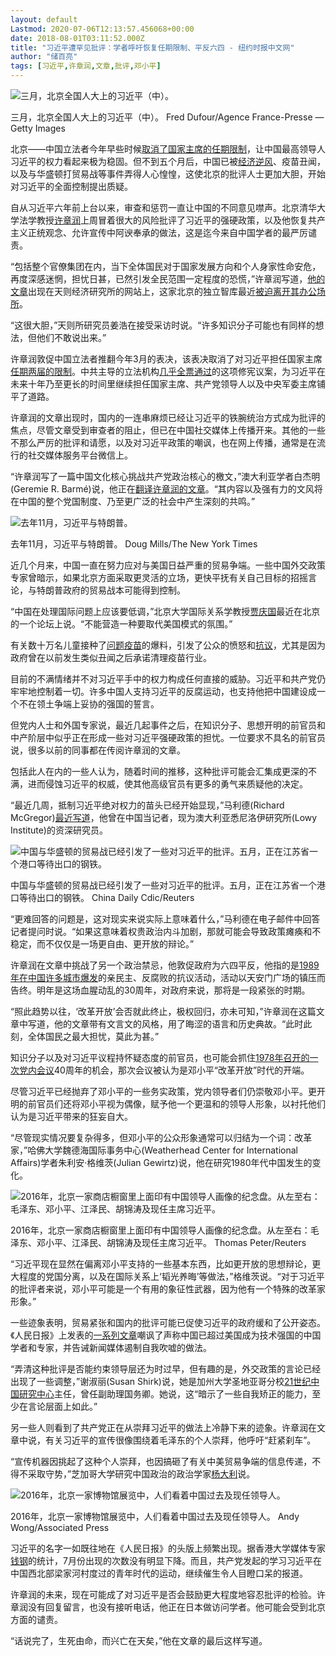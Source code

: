 ```yaml
---
layout: default
Lastmod: 2020-07-06T12:13:57.456068+00:00
date: 2018-08-01T03:11:52.000Z
title: "习近平遭罕见批评：学者呼吁恢复任期限制、平反六四 - 纽约时报中文网"
author: "储百亮"
tags: [习近平,许章润,文章,批评,邓小平]
---
```


![三月，北京全国人大上的习近平（中）。](https://images.weserv.nl/?url=https%3A//static01.nyt.com/images/2018/08/01/world/01china-xi-1/merlin_135331971_a7ee91a4-fc69-43de-b674-185a38c33b34-master1050.jpg)

三月，北京全国人大上的习近平（中）。 Fred Dufour/Agence France-Presse — Getty Images

北京——中国立法者今年早些时候[取消了国家主席的任期限制](https://cn.nytimes.com/china/20180311/china-xi-constitution-term-limits/)，让中国最高领导人习近平的权力看起来极为稳固。但不到五个月后，中国已被[经济逆风](https://cn.nytimes.com/business/20180625/china-economy-bank-lending/)、疫苗丑闻，以及与华盛顿打贸易战等事件弄得人心惶惶，这使北京的批评人士更加大胆，开始对习近平的全面控制提出质疑。

自从习近平六年前上台以来，审查和惩罚一直让中国的不同意见噤声。北京清华大学法学教授[许章润](http://www.tsinghua.edu.cn/publish/law/3563/2010/20101220194652775652930/20101220194652775652930_.html)上周冒着很大的风险批评了习近平的强硬政策，以及他恢复共产主义正统观念、允许宣传中阿谀奉承的做法，这是迄今来自中国学者的最严厉谴责。

“包括整个官僚集团在内，当下全体国民对于国家发展方向和个人身家性命安危，再度深感迷惘，担忧日甚，已然引发全民范围一定程度的恐慌，”许章润写道，[他的文章](http://unirule.cloud/index.php?c=article&id=4625)出现在天则经济研究所的网站上，这家北京的独立智库最近[被迫离开其办公场所](https://cn.nytimes.com/china/20180712/china-unirule-institute/)。

“这很大胆，”天则所研究员姜浩在接受采访时说。“许多知识分子可能也有同样的想法，但他们不敢说出来。”

许章润敦促中国立法者推翻今年3月的表决，该表决取消了对习近平担任国家主席[任期两届的限制](https://cn.nytimes.com/china/20180308/china-xi-jinping-party-term-limit/)。中共主导的立法机构[几乎全票通过](https://www.nytimes.com/2018/03/11/world/asia/china-xi-constitution-term-limits.html)的这项修宪议案，为习近平在未来十年乃至更长的时间里继续担任国家主席、共产党领导人以及中央军委主席铺平了道路。

许章润的文章出现时，国内的一连串麻烦已经让习近平的铁腕统治方式成为批评的焦点，尽管文章受到审查者的阻止，但已在中国社交媒体上传播开来。其他的一些不那么严厉的批评和请愿，以及对习近平政策的嘲讽，也在网上传播，通常是在流行的社交媒体服务平台微信上。

“许章润写了一篇中国文化核心挑战共产党政治核心的檄文，”澳大利亚学者白杰明(Geremie R. Barmé)说，他正在[翻译许章润的文章](http://chinaheritage.net/journal/other-peoples-thoughts-xii/)。“其内容以及强有力的文风将在中国的整个党国制度、乃至更广泛的社会中产生深刻的共鸣。”

![去年11月，习近平与特朗普。](https://images.weserv.nl/?url=https%3A//static01.nyt.com/images/2018/08/01/world/01china-xi-2/merlin_129870188_1682c888-9734-40ab-aaf9-ed8cac3c0be7-master1050.jpg)

去年11月，习近平与特朗普。 Doug Mills/The New York Times

近几个月来，中国一直在努力应对与美国日益严重的贸易争端。一些中国外交政策专家曾暗示，如果北京方面采取更灵活的立场，更快平抚有关自己目标的招摇言论，与特朗普政府的贸易战本可能得到控制。

“中国在处理国际问题上应该要低调，”北京大学国际关系学教授[贾庆国](http://scholar.pku.edu.cn/qgjia/home)最近在北京的一个论坛上说。“不能营造一种要取代美国模式的氛围。”

有关数十万名儿童接种了[问题疫苗](https://www.nytimes.com/2018/07/23/world/asia/china-vaccines-scandal-investigation.html)的爆料，引发了公众的愤怒和[抗议](https://www.nytimes.com/2018/07/30/world/asia/china-protest-faulty-vaccines.html)，尤其是因为政府曾在以前发生类似丑闻之后承诺清理疫苗行业。

目前的不满情绪并不对习近平手中的权力构成任何直接的威胁。习近平和共产党仍牢牢地控制着一切。许多中国人支持习近平的反腐运动，也支持他把中国建设成一个不在领土争端上妥协的强国的誓言。

但党内人士和外国专家说，最近几起事件之后，在知识分子、思想开明的前官员和中产阶层中似乎正在形成一些对习近平强硬政策的担忧。一位要求不具名的前官员说，很多以前的同事都在传阅许章润的文章。

包括此人在内的一些人认为，随着时间的推移，这种批评可能会汇集成更深的不满，进而侵蚀习近平的权威，使其他高级官员有更多的勇气来质疑他的决定。

“最近几周，抵制习近平绝对权力的苗头已经开始显现，”马利德(Richard McGregor)[最近写道](https://www.lowyinstitute.org/publications/has-china-leader-xi-jinping-now-passed-his-peak)，他曾在中国当记者，现为澳大利亚悉尼洛伊研究所(Lowy Institute)的资深研究员。

![中国与华盛顿的贸易战已经引发了一些对习近平的批评。五月，正在江苏省一个港口等待出口的钢铁。](https://images.weserv.nl/?url=https%3A//static01.nyt.com/images/2018/08/01/world/01china-xi-3/01china-xi-3-master1050.jpg)

中国与华盛顿的贸易战已经引发了一些对习近平的批评。五月，正在江苏省一个港口等待出口的钢铁。 China Daily Cdic/Reuters

“更难回答的问题是，这对现实来说实际上意味着什么，”马利德在电子邮件中回答记者提问时说。“如果这意味着权贵政治内斗加剧，那就可能会导致政策瘫痪和不稳定，而不仅仅是一场更自由、更开放的辩论。”

许章润在文章中挑战了另一个政治禁忌，他敦促政府为六四平反，他指的是[1989年在中国许多城市爆发](https://www.nytimes.com/2014/06/04/world/asia/times-coverage-of-tiananmen-square-25-years-ago.html)的亲民主、反腐败的抗议活动，活动以天安门广场的镇压而告终。明年是这场血腥动乱的30周年，对政府来说，那将是一段紧张的时期。

“照此趋势以往，‘改革开放’会否就此终止，极权回归，亦未可知，”许章润在这篇文章中写道，他的文章带有文言文的风格，用了晦涩的语言和历史典故。“此时此刻，全体国民之最大担忧，莫此为甚。”

知识分子以及对习近平议程持怀疑态度的前官员，也可能会抓住[1978年召开的一次党内会议](https://sinosphere.blogs.nytimes.com/2013/11/09/portrait-of-deng-as-reformer-in-1978-plenum-ignores-history/)40周年的机会，那次会议被认为是邓小平“改革开放”时代的开端。

尽管习近平已经抛弃了邓小平的一些务实政策，党内领导者们仍崇敬邓小平。更开明的前官员们还将邓小平视为偶像，赋予他一个更温和的领导人形象，以衬托他们认为是习近平带来的狂妄自大。

“尽管现实情况要复杂得多，但邓小平的公众形象通常可以归结为一个词：改革家，”哈佛大学魏德海国际事务中心(Weatherhead Center for International Affairs)学者朱利安·格维茨(Julian Gewirtz)说，他在研究1980年代中国发生的变化。

![2016年，北京一家商店橱窗里上面印有中国领导人画像的纪念盘。从左至右：毛泽东、邓小平、江泽民、胡锦涛及现任主席习近平。](https://images.weserv.nl/?url=https%3A//static01.nyt.com/images/2018/08/01/world/01china-xi-4/01china-xi-4-master1050.jpg)

2016年，北京一家商店橱窗里上面印有中国领导人画像的纪念盘。从左至右：毛泽东、邓小平、江泽民、胡锦涛及现任主席习近平。 Thomas Peter/Reuters

“习近平现在显然在偏离邓小平支持的一些基本东西，比如更开放的思想辩论，更大程度的党国分离，以及在国际关系上‘韬光养晦’等做法，”格维茨说。“对于习近平的批评者来说，邓小平可能是一个有用的象征性武器，因为他有一个特殊的改革家形象。”

一些迹象表明，贸易紧张和国内的批评可能已促使习近平的政府缓和了公开姿态。《人民日报》上发表的[一系列文章](http://opinion.people.com.cn/BIG5/n1/2018/0702/c1003-30098611.html)嘲讽了声称中国已超过美国成为技术强国的中国学者和专家，并告诫新闻媒体遏制自我吹嘘的做法。

“弄清这种批评是否能约束领导层还为时过早，但有趣的是，外交政策的言论已经出现了一些调整，”谢淑丽(Susan Shirk)说，她是加州大学圣地亚哥分校[21世纪中国研究中心](http://china.ucsd.edu/)主任，曾任副助理国务卿。她说，这“暗示了一些自我矫正的能力，至少在言论层面上如此。”

另一些人则看到了共产党正在从崇拜习近平的做法上冷静下来的迹象。许章润在文章中说，有关习近平的宣传很像围绕着毛泽东的个人崇拜，他呼吁“赶紧刹车”。

“宣传机器因挑起了这种个人崇拜，也因搞砸了有关中美贸易争端的信息传递，不得不采取守势，”芝加哥大学研究中国政治的政治学家[杨大利](https://political-science.uchicago.edu/directory/dali-yang)说。

![2016年，北京一家博物馆展览中，人们看着中国过去及现任领导人。](https://images.weserv.nl/?url=https%3A//static01.nyt.com/images/2018/08/01/world/01china-xi-5/merlin_113547608_883e0ee5-ddb7-43c4-b7bb-fa7671e3d851-master1050.jpg)

2016年，北京一家博物馆展览中，人们看着中国过去及现任领导人。 Andy Wong/Associated Press

习近平的名字一如既往地在《人民日报》的头版上频繁出现。据香港大学媒体专家[钱钢](https://jmsc.hku.hk/people/qian-gang/)的统计，7月份出现的次数没有明显下降。而且，共产党发起的学习习近平在中国西北部梁家河村度过的青年时代的运动，继续催生令人目瞪口呆的报道。

许章润的未来，现在可能成了对习近平是否会鼓励更大程度地容忍批评的检验。许章润没有回复留言，也没有接听电话，他正在日本做访问学者。他可能会受到北京方面的谴责。

“话说完了，生死由命，而兴亡在天矣，”他在文章的最后这样写道。

